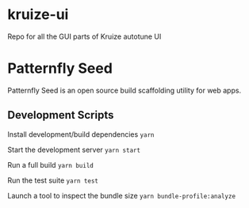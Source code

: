 # kruize-ui
Repo for all the GUI parts of Kruize autotune UI
# Patternfly Seed

Patternfly Seed is an open source build scaffolding utility for web apps.

## Development Scripts

Install development/build dependencies
`yarn`

Start the development server
`yarn start`

Run a full build
`yarn build`

Run the test suite
`yarn test`

Launch a tool to inspect the bundle size
`yarn bundle-profile:analyze`
